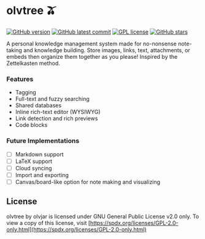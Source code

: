 
# olvtree 🫒

[![GitHub version](https://badge.fury.io/gh/olvjar%2Folvtree.svg)](https://github.com/olvjar/olvtree) [![GitHub latest commit](https://badgen.net/github/last-commit/olvjar/olvtree)](https://github.com/olvjar/olvtree/commit) [![GPL license](https://img.shields.io/badge/License-GPLv2.0-blue.svg)](https://spdx.org/licenses/GPL-2.0-only.html) [![GitHub stars](https://img.shields.io/github/stars/olvjar/olvtree.svg?style=social&label=Star&maxAge=2592000)](https://github.com/olvjar/olvtree)

A personal knowledge management system made for no-nonsense note-taking and knowledge building. Store images, links, text, attachments, or embeds then organize them together as you please! Inspired by the Zettelkasten method.

### Features
 - Tagging
 - Full-text and fuzzy searching
 - Shared databases
 - Inline rich-text editor (WYSIWYG)
 - Link detection and rich previews
 - Code blocks


### Future Implementations
 - [ ] Markdown support
 - [ ] LaTeX support
 - [ ] Cloud syncing
 - [ ] Import and exporting
 - [ ] Canvas/board-like option for note making and visualizing

## License

olvtree by olvjar is licensed under GNU General Public License v2.0 only. To view a copy of this license, visit [https://spdx.org/licenses/GPL-2.0-only.html](https://spdx.org/licenses/GPL-2.0-only.html)
